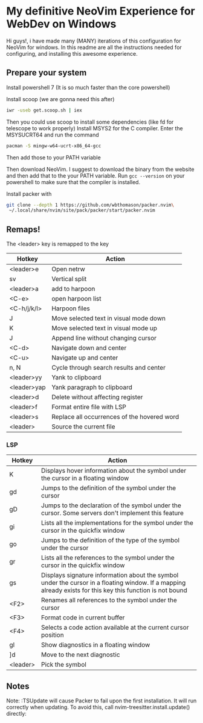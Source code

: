 # My definitive NeoVim Experience for WebDev on Windows

Hi guys!, i have made many (MANY) iterations of this configuration for NeoVim for windows. In this readme are all the instructions needed for configuring, and installing this awesome experience.

## Prepare your system

Install powershell 7 (It is so much faster than the core powershell)

Install scoop (we are gonna need this after)
```bash
iwr -useb get.scoop.sh | iex
```
Then you could use scoop to install some dependencies (like fd for telescope to work properly)
Install MSYS2 for the C compiler. Enter the MSYSUCRT64 and run the command
```bash
pacman -S mingw-w64-ucrt-x86_64-gcc
```
Then add those to your PATH variable

Then download NeoVim. I suggest to download the binary from the website and then add that to the your PATH variable. Run `gcc --version` on your powershell to make sure that the compiler is installed.  

Install packer with
```bash
git clone --depth 1 https://github.com/wbthomason/packer.nvim\
 ~/.local/share/nvim/site/pack/packer/start/packer.nvim
```
## Remaps!
The \<leader\> key is remapped to the <space> key

| Hotkey | Action |
| --- | --- |
| \<leader\>e | Open netrw |
| sv | Vertical split |
| \<leader\>a | add to harpoon |
| \<C-e\> | open harpoon list |
| \<C-h/j/k/l> |Harpoon files |
| J | Move selected text in visual mode down |
| K | Move selected text in visual mode up |
| J | Append line without changing cursor |
| \<C-d\> | Navigate down and center |
| \<C-u\> | Navigate up and center |
| n, N | Cycle through search results and center |
| \<leader\>yy | Yank to clipboard |
| \<leader\>yap | Yank paragraph to clipboard |
| \<leader\>d | Delete without affecting register |
| \<leader\>f | Format entire file with LSP |
| \<leader\>s | Replace all occurrences of the hovered word |
| \<leader\><leader> | Source the current file |


### LSP

| Hotkey | Action |
| --- | --- |
| K | Displays hover information about the symbol under the cursor in a floating window |
| gd | Jumps to the definition of the symbol under the cursor |
| gD | Jumps to the declaration of the symbol under the cursor. Some servers don't implement this feature |
| gi | Lists all the implementations for the symbol under the cursor in the quickfix window |
| go | Jumps to the definition of the type of the symbol under the cursor |
| gr | Lists all the references to the symbol under the cursor in the quickfix window |
| gs | Displays signature information about the symbol under the cursor in a floating window. If a mapping already exists for this key this function is not bound |
| \<F2\> | Renames all references to the symbol under the cursor |
| \<F3\> | Format code in current buffer |
| \<F4\> | Selects a code action available at the current cursor position |
| gl | Show diagnostics in a floating window |
| \]d | Move to the next diagnostic |
| \<leader\> | Pick the symbol |


## Notes
Note: :TSUpdate will cause Packer to fail upon the first installation. It will run correctly when updating. To avoid this, call nvim-treesitter.install.update() directly:
